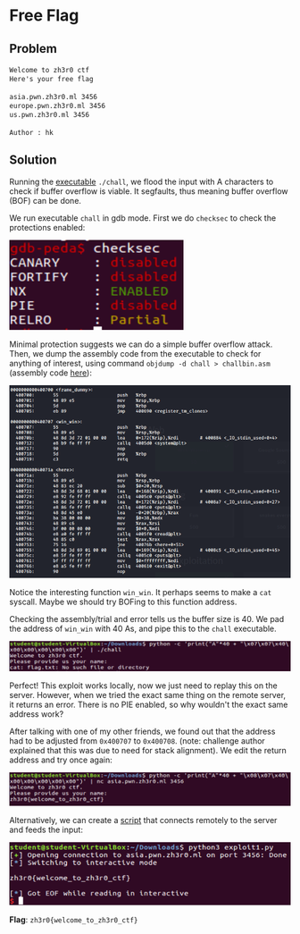 # Free Flag

## Problem

```
Welcome to zh3r0 ctf
Here's your free flag

asia.pwn.zh3r0.ml 3456
europe.pwn.zh3r0.ml 3456
us.pwn.zh3r0.ml 3456

Author : hk
```

## Solution

Running the [executable](files/freeflag/chall) `./chall`, we flood the input with A characters to check if buffer overflow is viable. It segfaults, 
thus meaning buffer overflow (BOF) can be done. 

We run executable `chall` in gdb mode. First we do `checksec` to check the protections enabled:

![](images/freeflag0.PNG)

Minimal protection suggests we can do a simple buffer overflow attack. Then, we dump the assembly code from the 
executable to check for anything of interest, using command `objdump -d chall > challbin.asm` (assembly code [here](files/freeflag/challbin.asm)):

![](images/freeflag1.PNG)

Notice the interesting function `win_win`. It perhaps seems to make a `cat` syscall. Maybe we should try BOFing to this 
function address.

Checking the assembly/trial and error tells us the buffer size is 40. We pad the address of `win_win` with 40 As, and
pipe this to the `chall` executable.

![](images/freeflag2.PNG)

Perfect! This exploit works locally, now we just need to replay this on the server. However, when we tried the exact 
same thing on the remote server, it returns an error. There is no PIE enabled, so why wouldn't the exact same address work?

After talking with one of my other friends, we found out that the address had to be adjusted from `0x400707` to `0x400708`.
(note: challenge author explained that this was due to need for stack alignment). We edit the return address and try once
again:

![](images/freeflagfinal.PNG)

Alternatively, we can create a [script](files/freeflag/exploit1.py) that connects remotely to the server and feeds the input:

![](images/freeflagfinal_alt.PNG)

**Flag**: `zh3r0{welcome_to_zh3r0_ctf}`